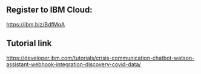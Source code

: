 ## Register to IBM Cloud:

https://ibm.biz/BdfMqA

## Tutorial link

https://developer.ibm.com/tutorials/crisis-communication-chatbot-watson-assistant-webhook-integration-discovery-covid-data/